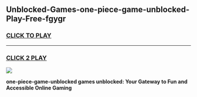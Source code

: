 
## Unblocked-Games-one-piece-game-unblocked-Play-Free-fgygr
<h3>
<a href="https://premium76.site?title=one-piece-game-unblocked&ref=10A">CLICK TO PLAY</a></h3>
<hr>

<h3>
<a href="https://premium76.site?title=one-piece-game-unblocked&ref=10A">CLICK 2 PLAY</a>
  
</h3>

<a href="https://premium76.site?title=one-piece-game-unblocked&ref=10A"><img src="https://clearcache.store/games.png"></a>


**one-piece-game-unblocked games unblocked: Your Gateway to Fun and Accessible Online Gaming**
